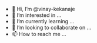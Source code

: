 - 👋 Hi, I’m @vinay-kekanaje
- 👀 I’m interested in ...
- 🌱 I’m currently learning ...
- 💞️ I’m looking to collaborate on ...
- 📫 How to reach me ...

<!---
vinay-kekanaje/vinay-kekanaje is a ✨ special ✨ repository because its `README.md` (this file) appears on your GitHub profile.
You can click the Preview link to take a look at your changes.
--->

